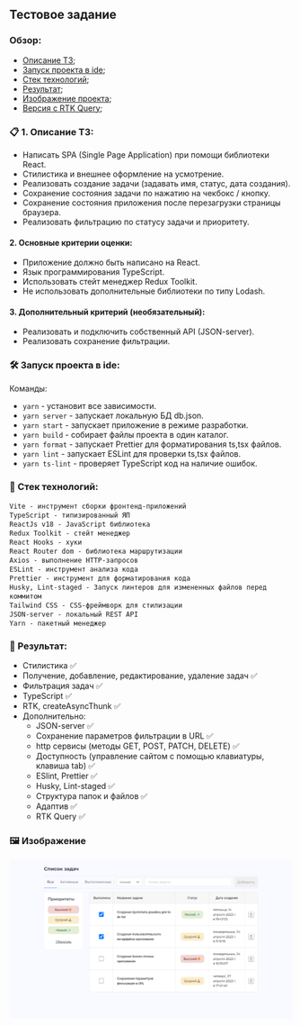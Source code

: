 ## Тестовое задание

### Обзор:
+ [Описание ТЗ](#descr-task);
+ [Запуск проекта в ide](#start);
+ [Стек технологий](#stack);
+ [Результат](#result);
+ [Изображение проекта](#image);
+ [Версия с RTK Query](https://github.com/AlexDyatlov/To-Do-List/tree/rtk-query);

### <a name="descr-task"></a> 📋 1. Описание ТЗ:
 + Написать SPA (Single Page Application) при помощи библиотеки React.
  + Стилистика и внешнее оформление на усмотрение.
  + Реализовать создание задачи (задавать имя, статус, дата создания).
  + Сохранение состояния задачи по нажатию на чекбокс / кнопку. 
  + Сохранение состояния приложения после перезагрузки страницы браузера.
  + Реализовать фильтрацию по статусу задачи и приоритету.

#### 2. Основные критерии оценки:
  + Приложение должно быть написано на React.
  +	Язык программирования TypeScript.
  + Использовать стейт менеджер Redux Toolkit.
  + Не использовать дополнительные библиотеки по типу Lodash.

#### 3. Дополнительный критерий (необязательный):
  + Реализовать и подключить собственный API (JSON-server).
  + Реализовать сохранение фильтрации.

### <a name="start"></a> 🛠️ Запуск проекта в ide:
Команды:
  + `yarn` - установит все зависимости.
  + `yarn server` - запускает локальную БД db.json.
  + `yarn start` - запускает приложение в режиме разработки.
  + `yarn build` - собирает файлы проекта в один каталог.
  + `yarn format` - запускает Prettier для форматирования ts,tsx файлов.
  + `yarn lint` - запускает ESLint для проверки ts,tsx файлов.
  + `yarn ts-lint` - проверяет TypeScript код на наличие ошибок.


### <a name="stack"></a> 🚀 Стек технологий:
    Vite - инструмент сборки фронтенд-приложений
    TypeScript - типизированный ЯП
    ReactJs v18 - JavaScript библиотека
    Redux Toolkit - стейт менеджер
    React Hooks - хуки
    React Router dom - библиотека маршрутизации
    Axios - выполнение HTTP-запросов
    ESLint - инструмент анализа кода
    Prettier - инструмент для форматирования кода
    Husky, Lint-staged - Запуск линтеров для измененных файлов перед коммитом
    Tailwind CSS - CSS-фреймворк для стилизации
    JSON-server - локальный REST API
    Yarn - пакетный менеджер

### <a name="result"></a> 🎉 Результат:
  + Стилистика ✅
  + Получение, добавление, редактирование, удаление задач ✅
  + Фильтрация задач ✅
  + TypeScript ✅
  + RTK, createAsyncThunk ✅
  + Дополнительно:
    + JSON-server ✅
    + Сохранение параметров фильтрации в URL ✅
    + http сервисы (методы GET, POST, PATCH, DELETE) ✅
    + Доступность (управление сайтом с помощью клавиатуры, клавиша tab) ✅
    + ESlint, Prettier ✅
    + Husky, Lint-staged ✅
    + Структура папок и файлов ✅
    + Адаптив ✅
    + RTK Query ✅


### <a name="image"></a> 🖼️ Изображение
<p align="center">
  <img src="https://github.com/AlexDyatlov/To-Do-List/blob/main/src/assets/interface.png">
</p>